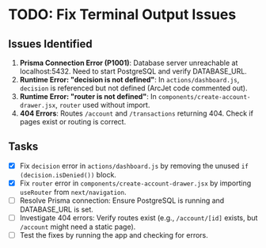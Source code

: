 # TODO: Fix Terminal Output Issues

## Issues Identified
1. **Prisma Connection Error (P1001)**: Database server unreachable at localhost:5432. Need to start PostgreSQL and verify DATABASE_URL.
2. **Runtime Error: "decision is not defined"**: In `actions/dashboard.js`, `decision` is referenced but not defined (ArcJet code commented out).
3. **Runtime Error: "router is not defined"**: In `components/create-account-drawer.jsx`, `router` used without import.
4. **404 Errors**: Routes `/account` and `/transactions` returning 404. Check if pages exist or routing is correct.

## Tasks
- [x] Fix `decision` error in `actions/dashboard.js` by removing the unused `if (decision.isDenied())` block.
- [x] Fix `router` error in `components/create-account-drawer.jsx` by importing `useRouter` from `next/navigation`.
- [ ] Resolve Prisma connection: Ensure PostgreSQL is running and DATABASE_URL is set.
- [ ] Investigate 404 errors: Verify routes exist (e.g., `/account/[id]` exists, but `/account` might need a static page).
- [ ] Test the fixes by running the app and checking for errors.
